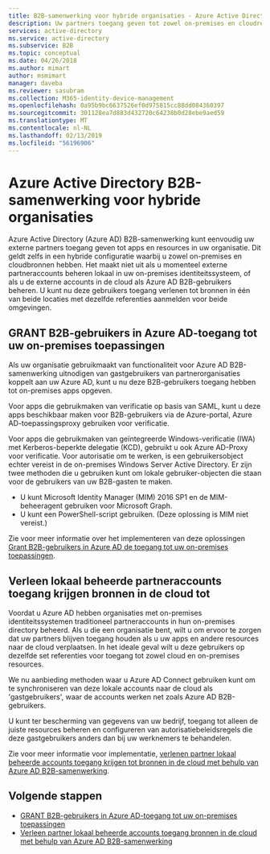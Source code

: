 ```yaml
---
title: B2B-samenwerking voor hybride organisaties - Azure Active Directory | Microsoft Docs
description: Uw partners toegang geven tot zowel on-premises en cloudresources met Azure AD B2B-samenwerking.
services: active-directory
ms.service: active-directory
ms.subservice: B2B
ms.topic: conceptual
ms.date: 04/26/2018
ms.author: mimart
author: msmimart
manager: daveba
ms.reviewer: sasubram
ms.collection: M365-identity-device-management
ms.openlocfilehash: 0a95b9bc6637526ef0d975815cc88dd084360397
ms.sourcegitcommit: 301128ea7d883d432720c64238b0d28ebe9aed59
ms.translationtype: MT
ms.contentlocale: nl-NL
ms.lasthandoff: 02/13/2019
ms.locfileid: "56196906"
---
```

# <a name="azure-active-directory-b2b-collaboration-for-hybrid-organizations"></a>Azure Active Directory B2B-samenwerking voor hybride organisaties

Azure Active Directory (Azure AD) B2B-samenwerking kunt eenvoudig uw externe partners toegang geven tot apps en resources in uw organisatie. Dit geldt zelfs in een hybride configuratie waarbij u zowel on-premises en cloudbronnen hebben. Het maakt niet uit als u momenteel externe partneraccounts beheren lokaal in uw on-premises identiteitssysteem, of als u de externe accounts in de cloud als Azure AD B2B-gebruikers beheren. U kunt nu deze gebruikers toegang verlenen tot bronnen in één van beide locaties met dezelfde referenties aanmelden voor beide omgevingen.

## <a name="grant-b2b-users-in-azure-ad-access-to-your-on-premises-apps"></a>GRANT B2B-gebruikers in Azure AD-toegang tot uw on-premises toepassingen

Als uw organisatie gebruikmaakt van functionaliteit voor Azure AD B2B-samenwerking uitnodigen van gastgebruikers van partnerorganisaties koppelt aan uw Azure AD, kunt u nu deze B2B-gebruikers toegang hebben tot on-premises apps opgeven.

Voor apps die gebruikmaken van verificatie op basis van SAML, kunt u deze apps beschikbaar maken voor B2B-gebruikers via de Azure-portal, Azure AD-toepassingsproxy gebruiken voor verificatie.

Voor apps die gebruikmaken van geïntegreerde Windows-verificatie (IWA) met Kerberos-beperkte delegatie (KCD), gebruikt u ook Azure AD-Proxy voor verificatie. Voor autorisatie om te werken, is een gebruikersobject echter vereist in de on-premises Windows Server Active Directory. Er zijn twee methoden die u gebruiken kunt om lokale gebruiker-objecten die staan voor de gebruikers van uw B2B-gasten te maken.

- U kunt Microsoft Identity Manager (MIM) 2016 SP1 en de MIM-beheeragent gebruiken voor Microsoft Graph.
- U kunt een PowerShell-script gebruiken. (Deze oplossing is MIM niet vereist.)

Zie voor meer informatie over het implementeren van deze oplossingen [Grant B2B-gebruikers in Azure AD de toegang tot uw on-premises toepassingen](hybrid-cloud-to-on-premises.md).

## <a name="grant-locally-managed-partner-accounts-access-to-cloud-resources"></a>Verleen lokaal beheerde partneraccounts toegang krijgen bronnen in de cloud tot

Voordat u Azure AD hebben organisaties met on-premises identiteitssystemen traditioneel partneraccounts in hun on-premises directory beheerd. Als u die een organisatie bent, wilt u om ervoor te zorgen dat uw partners blijven toegang houden als u uw apps en andere resources naar de cloud verplaatsen. In het ideale geval wilt u deze gebruikers op dezelfde set referenties voor toegang tot zowel cloud en on-premises resources. 

We nu aanbieding methoden waar u Azure AD Connect gebruiken kunt om te synchroniseren van deze lokale accounts naar de cloud als 'gastgebruikers', waar de accounts werken net zoals Azure AD B2B-gebruikers.

U kunt ter bescherming van gegevens van uw bedrijf, toegang tot alleen de juiste resources beheren en configureren van autorisatiebeleidsregels die deze gastgebruikers anders dan bij uw werknemers te behandelen.

Zie voor meer informatie voor implementatie, [verlenen partner lokaal beheerde accounts toegang krijgen tot bronnen in de cloud met behulp van Azure AD B2B-samenwerking](hybrid-on-premises-to-cloud.md).
 
## <a name="next-steps"></a>Volgende stappen

- [GRANT B2B-gebruikers in Azure AD-toegang tot uw on-premises toepassingen](hybrid-cloud-to-on-premises.md)
- [Verleen partner lokaal beheerde accounts toegang bronnen in de cloud met behulp van Azure AD B2B-samenwerking](hybrid-on-premises-to-cloud.md)


